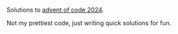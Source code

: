 Solutions to [advent of code 2024](https://adventofcode.com/).

Not my prettiest code, just writing quick solutions for fun.
